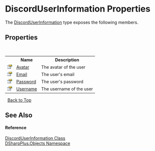 # DiscordUserInformation Properties
 

The <a href="b845fb76-b427-99df-e548-36803efdcfd2">DiscordUserInformation</a> type exposes the following members.


## Properties
&nbsp;<table><tr><th></th><th>Name</th><th>Description</th></tr><tr><td>![Public property](media/pubproperty.gif "Public property")</td><td><a href="7a166ef4-bb4b-91d0-3cfa-4b455e35a259">Avatar</a></td><td>
The avatar of the user</td></tr><tr><td>![Public property](media/pubproperty.gif "Public property")</td><td><a href="ddff8910-62f8-8ec0-9d73-f70144bf3879">Email</a></td><td>
The user's email</td></tr><tr><td>![Public property](media/pubproperty.gif "Public property")</td><td><a href="deaa0725-b370-9b5d-43c5-85e79cd1557e">Password</a></td><td>
The user's password</td></tr><tr><td>![Public property](media/pubproperty.gif "Public property")</td><td><a href="216bbb56-161b-a765-4c53-e1af314c5023">Username</a></td><td>
The username of the user</td></tr></table>&nbsp;
<a href="#discorduserinformation-properties">Back to Top</a>

## See Also


#### Reference
<a href="b845fb76-b427-99df-e548-36803efdcfd2">DiscordUserInformation Class</a><br /><a href="b70db947-75ff-488f-5245-350c6ca1e522">DSharpPlus.Objects Namespace</a><br />
